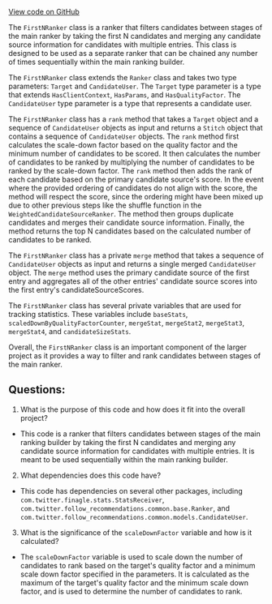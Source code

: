 [View code on GitHub](https://github.com/misbahsy/the-algorithm/follow-recommendations-service/common/src/main/scala/com/twitter/follow_recommendations/common/rankers/first_n_ranker/FirstNRanker.scala)

The `FirstNRanker` class is a ranker that filters candidates between stages of the main ranker by taking the first N candidates and merging any candidate source information for candidates with multiple entries. This class is designed to be used as a separate ranker that can be chained any number of times sequentially within the main ranking builder. 

The `FirstNRanker` class extends the `Ranker` class and takes two type parameters: `Target` and `CandidateUser`. The `Target` type parameter is a type that extends `HasClientContext`, `HasParams`, and `HasQualityFactor`. The `CandidateUser` type parameter is a type that represents a candidate user. 

The `FirstNRanker` class has a `rank` method that takes a `Target` object and a sequence of `CandidateUser` objects as input and returns a `Stitch` object that contains a sequence of `CandidateUser` objects. The `rank` method first calculates the scale-down factor based on the quality factor and the minimum number of candidates to be scored. It then calculates the number of candidates to be ranked by multiplying the number of candidates to be ranked by the scale-down factor. The `rank` method then adds the rank of each candidate based on the primary candidate source's score. In the event where the provided ordering of candidates do not align with the score, the method will respect the score, since the ordering might have been mixed up due to other previous steps like the shuffle function in the `WeightedCandidateSourceRanker`. The method then groups duplicate candidates and merges their candidate source information. Finally, the method returns the top N candidates based on the calculated number of candidates to be ranked. 

The `FirstNRanker` class has a private `merge` method that takes a sequence of `CandidateUser` objects as input and returns a single merged `CandidateUser` object. The `merge` method uses the primary candidate source of the first entry and aggregates all of the other entries' candidate source scores into the first entry's candidateSourceScores. 

The `FirstNRanker` class has several private variables that are used for tracking statistics. These variables include `baseStats`, `scaledDownByQualityFactorCounter`, `mergeStat`, `mergeStat2`, `mergeStat3`, `mergeStat4`, and `candidateSizeStats`. 

Overall, the `FirstNRanker` class is an important component of the larger project as it provides a way to filter and rank candidates between stages of the main ranker.
## Questions: 
 1. What is the purpose of this code and how does it fit into the overall project?
- This code is a ranker that filters candidates between stages of the main ranking builder by taking the first N candidates and merging any candidate source information for candidates with multiple entries. It is meant to be used sequentially within the main ranking builder.
2. What dependencies does this code have?
- This code has dependencies on several other packages, including `com.twitter.finagle.stats.StatsReceiver`, `com.twitter.follow_recommendations.common.base.Ranker`, and `com.twitter.follow_recommendations.common.models.CandidateUser`.
3. What is the significance of the `scaleDownFactor` variable and how is it calculated?
- The `scaleDownFactor` variable is used to scale down the number of candidates to rank based on the target's quality factor and a minimum scale down factor specified in the parameters. It is calculated as the maximum of the target's quality factor and the minimum scale down factor, and is used to determine the number of candidates to rank.